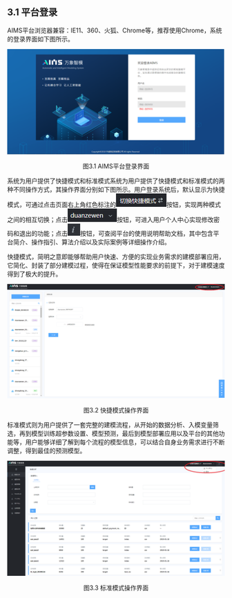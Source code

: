 ## 3.1 平台登录

​	AIMS平台浏览器兼容：IE11、360、火狐、Chrome等，推荐使用Chrome，系统的登录界面如下图所示。

![图3-1 AIMS平台登录界面](../image0227/AIMS%E5%B9%B3%E5%8F%B0%E7%99%BB%E9%99%86%E7%95%8C%E9%9D%A2.png)

<center>图3.1 AIMS平台登录界面</center>

系统为用户提供了快捷模式和标准模式系统为用户提供了快捷模式和标准模式的两种不同操作方式，其操作界面分别如下图所示。用户登录系统后，默认显示为快捷模式，可通过点击页面右上角红色标注的![1551345664336](../image0227/按钮1.png)按钮，实现两种模式之间的相互切换；点击![1551346304168](../image0227/按钮2.png)按钮，可进入用户个人中心实现修改密码和退出的功能；点击![1551346390550](../image0227/按钮3.png)按钮，可查阅平台的使用说明帮助文档，其中包含平台简介、操作指引、算法介绍以及实际案例等详细操作介绍。

​	快捷模式，简明之意即能够帮助用户快速、方便的实现业务需求的建模部署应用，它简化、封装了部分建模过程，使得在保证模型性能要求的前提下，对于建模速度得到了极大的提升。

![图3.2快捷模式操作界面](../image0227/%E5%BF%AB%E6%8D%B7%E6%A8%A1%E5%BC%8F%E6%93%8D%E4%BD%9C%E7%95%8C%E9%9D%A2.png)

<center>图3.2 快捷模式操作界面</center>

标准模式则为用户提供了一套完整的建模流程，从开始的数据分析、入模变量筛选，再到模型训练超参数设置、模型预测，最后到模型部署应用以及平台的其他功能等，用户能够详细了解到每个流程的模型信息，可以结合自身业务需求进行不断调整，得到最佳的预测模型。

![](../image0227/%E6%A0%87%E5%87%86%E6%A8%A1%E5%BC%8F%E6%93%8D%E4%BD%9C%E7%95%8C%E9%9D%A2.png)

<center>图3.3 标准模式操作界面</center>
